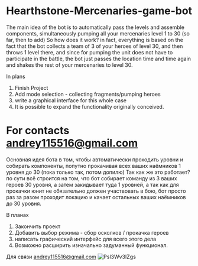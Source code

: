 # Hearthstone-Mercenaries-game-bot
The main idea of  the bot is to automatically pass the levels and assemble components, 
simultaneously pumping all your mercenaries level 1 to 30 (so far, then to add)
So how does it work?
in fact, everything is based on the fact that the bot collects a team of 3 of your heroes of level 30, 
and then throws 1 level there, and since for pumping the unit does not have to participate in the battle, 
the bot just passes the location time and time again and shakes the rest of your mercenaries to level 30.

In plans
1. Finish Project
2. Add mode selection - collecting fragments/pumping heroes
3. write a graphical interface for this whole case
4. It is possible to expand the functionality originally conceived.

For contacts andrey115516@gmail.com
============================================================

Основная идея бота в том, чтобы автоматически проходить уровни и собирать компоненты, 
попутно прокачивая всех ваших наёмников 1 уровня до 30 (пока только так, потом допилю) 
Так как же это работает? 
по сути всё строится на том, что бот собирает команду из 3 ваших героев 30 уровня, 
а затем закидывает туда 1 уровней, а так как для прокачки юнит не обязательно должен участвовать в бою,
бот просто раз за разом проходит локацию и качает остальных ваших наёмников до 30 уровня.

В планах
1. Закончить проект
2. Добавить выбор режима - сбор осколков / прокачка героев 
3. написать графический интерфейс для всего этого дела
4. Возможно расширить изначально задуманный  функционал.

Для связи andrey115516@gmail.com
![Psl3Wv3IZgs](https://user-images.githubusercontent.com/68296704/137604260-9981e52b-0fd8-469c-8b36-d5f1dfa9e8a6.jpg)
